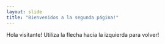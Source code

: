 ```yaml
---
layout: slide
title: "Bienvenidos a la segunda página!"
---
```

Hola visitante! 
Utiliza la flecha hacia la izquierda para volver!
